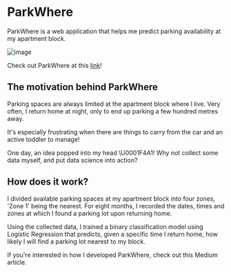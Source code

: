 # ParkWhere

ParkWhere is a web application that helps me predict parking availability at my apartment block. 

![image](pictures/parkwhere_demo_gif.gif)

Check out ParkWhere at this [link](https://share.streamlit.io/zeyalt/parkwhere/app.py)!

## The motivation behind ParkWhere

Parking spaces are always limited at the apartment block where I live. Very often, I return home at night, only to end up parking a few hundred metres away. 
    
It's especially frustrating when there are things to carry from the car and an active toddler to manage!
    
One day, an idea popped into my head \U0001F4A1! Why not collect some data myself, and put data science into action? 

## How does it work?

I divided available parking spaces at my apartment block into four zones, 'Zone 1' being the nearest. For eight months, I recorded the dates, times and zones at which I found a parking lot upon returning home.
    
Using the collected data, I trained a binary classification model using Logistic Regression that predicts, given a specific time I return home, how likely I will find a parking lot nearest to my block.

If you're interested in how I developed ParkWhere, check out this Medium article.